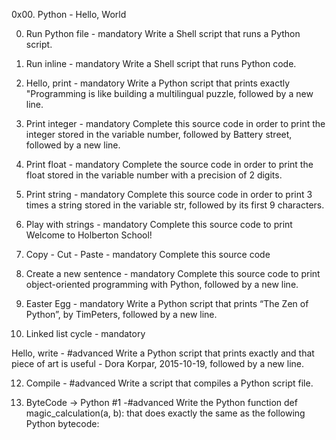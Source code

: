 0x00. Python - Hello, World

0. Run Python file - mandatory
Write a Shell script that runs a Python script.

1. Run inline - mandatory
Write a Shell script that runs Python code.

2. Hello, print - mandatory
Write a Python script that prints exactly "Programming is like building a multilingual puzzle, followed by a new line.

3. Print integer - mandatory
Complete this source code in order to print the integer stored in the variable number, followed by Battery street, followed by a new line.

4. Print float - mandatory
Complete the source code in order to print the float stored in the variable number with a precision of 2 digits.

5. Print string - mandatory
Complete this source code in order to print 3 times a string stored in the variable str, followed by its first 9 characters.

6. Play with strings - mandatory
Complete this source code to print Welcome to Holberton School!

7. Copy - Cut - Paste - mandatory
Complete this source code

8. Create a new sentence - mandatory
Complete this source code to print object-oriented programming with Python, followed by a new line.

9. Easter Egg - mandatory
Write a Python script that prints “The Zen of Python”, by TimPeters, followed by a new line.

10. Linked list cycle - mandatory

Hello, write - #advanced
Write a Python script that prints exactly and that piece of art is useful - Dora Korpar, 2015-10-19, followed by a new line.

12. Compile - #advanced
Write a script that compiles a Python script file.

13. ByteCode -> Python #1 -#advanced
Write the Python function def magic_calculation(a, b): that does exactly the same as the following Python bytecode:
